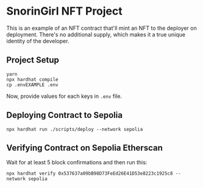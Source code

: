 # SnorinGirl NFT Project

This is an example of an NFT contract that'll mint an NFT to the deployer on deployment. There's no additional supply, which makes it a true unique identity of the developer.

## Project Setup
```shell
yarn
npx hardhat compile
cp .envEXAMPLE .env
```
Now, provide values for each keys in `.env` file.

## Deploying Contract to Sepolia
```shell
npx hardhat run ./scripts/deploy --network sepolia
```

## Verifying Contract on Sepolia Etherscan
Wait for at least 5 block confirmations and then run this:
```shell
npx hardhat verify 0x537637a09bB98D73FeEd26E41D53e8223c1925c8 --network sepolia
```